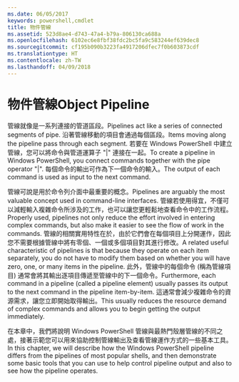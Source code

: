 ```yaml
---
ms.date: 06/05/2017
keywords: powershell,cmdlet
title: 物件管線
ms.assetid: 523d8ae4-d743-47a4-b79a-806130ca688a
ms.openlocfilehash: 6102ec6e8fbf38fdc2bc5fa9c583244ef639dec8
ms.sourcegitcommit: cf195b090b3223fa4917206dfec7f0b603873cdf
ms.translationtype: HT
ms.contentlocale: zh-TW
ms.lasthandoff: 04/09/2018
---
```

# <a name="object-pipeline"></a><span data-ttu-id="036c6-103">物件管線</span><span class="sxs-lookup"><span data-stu-id="036c6-103">Object Pipeline</span></span>
<span data-ttu-id="036c6-104">管線就像是一系列連接的管道區段。</span><span class="sxs-lookup"><span data-stu-id="036c6-104">Pipelines act like a series of connected segments of pipe.</span></span> <span data-ttu-id="036c6-105">沿著管線移動的項目會通過每個區段。</span><span class="sxs-lookup"><span data-stu-id="036c6-105">Items moving along the pipeline pass through each segment.</span></span> <span data-ttu-id="036c6-106">若要在 Windows PowerShell 中建立管線，您可以將命令與管道運算子 "|" 連接在一起。</span><span class="sxs-lookup"><span data-stu-id="036c6-106">To create a pipeline in Windows PowerShell, you connect commands together with the pipe operator "|".</span></span> <span data-ttu-id="036c6-107">每個命令的輸出可作為下一個命令的輸入。</span><span class="sxs-lookup"><span data-stu-id="036c6-107">The output of each command is used as input to the next command.</span></span>

<span data-ttu-id="036c6-108">管線可說是用於命令列介面中最重要的概念。</span><span class="sxs-lookup"><span data-stu-id="036c6-108">Pipelines are arguably the most valuable concept used in command-line interfaces.</span></span> <span data-ttu-id="036c6-109">管線若使用得宜，不僅可以減輕輸入複雜命令所涉及的工作，也可以讓您更輕鬆地查看命令中的工作流程。</span><span class="sxs-lookup"><span data-stu-id="036c6-109">Properly used, pipelines not only reduce the effort involved in entering complex commands, but also make it easier to see the flow of work in the commands.</span></span> <span data-ttu-id="036c6-110">管線的相關實用特性在於，由於它們會在每個項目上分開運作，因此您不需要根據管線中將有零個、一個或多個項目對其進行修改。</span><span class="sxs-lookup"><span data-stu-id="036c6-110">A related useful characteristic of pipelines is that because they operate on each item separately, you do not have to modify them based on whether you will have zero, one, or many items in the pipeline.</span></span> <span data-ttu-id="036c6-111">此外，管線中的每個命令 (稱為管線項目) 通常會將其輸出逐項目傳遞至管線中的下一個命令。</span><span class="sxs-lookup"><span data-stu-id="036c6-111">Furthermore, each command in a pipeline (called a pipeline element) usually passes its output to the next command in the pipeline item-by-item.</span></span> <span data-ttu-id="036c6-112">這通常會減少複雜命令的資源需求，讓您立即開始取得輸出。</span><span class="sxs-lookup"><span data-stu-id="036c6-112">This usually reduces the resource demand of complex commands and allows you to begin getting the output immediately.</span></span>

<span data-ttu-id="036c6-113">在本章中，我們將說明 Windows PowerShell 管線與最熱門殼層管線的不同之處，接著示範您可以用來協助控制管線輸出及查看管線運作方式的一些基本工具。</span><span class="sxs-lookup"><span data-stu-id="036c6-113">In this chapter, we will describe how the Windows PowerShell pipeline differs from the pipelines of most popular shells, and then demonstrate some basic tools that you can use to help control pipeline output and also to see how the pipeline operates.</span></span>